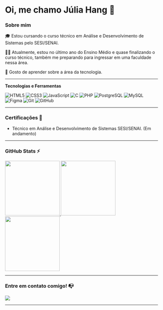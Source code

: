 # Oi, me chamo Júlia Hang 👋

### Sobre mim

🎓  Estou cursando o curso técnico em Análise e Desenvolvimento de Sistemas pelo SESI/SENAI.

👩‍💻 Atualmente, estou no último ano do Ensino Médio e quase finalizando o curso técnico, também me preparando  para ingressar em uma faculdade nessa área.

🔎 Gosto de aprender sobre a área da  tecnologia.


---


**Tecnologias e Ferramentas**

![HTML5](https://img.shields.io/badge/html5-%23E34F26.svg?style=for-the-badge&logo=html5&logoColor=white)
![CSS3](https://img.shields.io/badge/css3-%231572B6.svg?style=for-the-badge&logo=css3&logoColor=white)
![JavaScript](https://img.shields.io/badge/javascript-%23323330.svg?style=for-the-badge&logo=javascript&logoColor=%23F7DF1E)
![C](https://img.shields.io/badge/c-%2300599C.svg?style=for-the-badge&logo=c&logoColor=white)
![PHP](https://img.shields.io/badge/php-%23777BB4.svg?style=for-the-badge&logo=php&logoColor=white)
![PostgreSQL](https://img.shields.io/badge/postgres-%23316192.svg?style=for-the-badge&logo=postgresql&logoColor=white)
![MySQL](https://img.shields.io/badge/mysql-%234479A1.svg?style=for-the-badge&logo=mysql&logoColor=white)
![Figma](https://img.shields.io/badge/figma-%23F24E1E.svg?style=for-the-badge&logo=figma&logoColor=white)
![Git](https://img.shields.io/badge/git-%23F05033.svg?style=for-the-badge&logo=git&logoColor=white)
![GitHub](https://img.shields.io/badge/github-%23121011.svg?style=for-the-badge&logo=github&logoColor=white)

---

### Certificações 📜

- Técnico em Análise e Desenvolvimento de Sistemas SESI/SENAI. (Em andamento)

---

### GitHub Stats ⚡

<div>
  <a href="https://github.com/JuliaHang2/JuliaHang2.git">
    <img height="180em" src="https://github-readme-stats.vercel.app/api/top-langs/?username=JuliaHang2&theme=dracula&show_icons=true&hide_border=false&layout=compact"/>
    <img height="180em" src="https://github-readme-stats.vercel.app/api?username=JuliaHang2&theme=dracula&show_icons=true&hide_border=false&count_private=true"/>
    <img height="180em" src="https://github-readme-streak-stats.herokuapp.com/?user=JuliaHang2&theme=dracula&hide_border=false"/>
  </a>
</div>

---

### Entre em contato comigo! 📭
<div>
  <a href="https://www.linkedin.com/in/j%C3%BAlia-hang-8761132a5/" target="_blank"><img src="https://img.shields.io/badge/-LinkedIn-%230077B5?style=for-the-badge&logo=linkedin&logoColor=white" target="_blank"></a>
</div>

---
